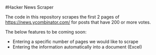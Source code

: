 #Hacker News Scraper

The code in this repository scrapes the first 2 pages of https://news.ycombinator.com/ for posts that have 200 or more votes.

The below features to be coming soon:
<ul>
<li>Entering a specific number of pages we would like to scrape</li>
<li>Entering the information automatically into a document (Excel)</li>
</ul>